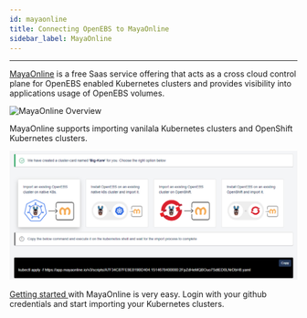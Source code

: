 ```yaml
---
id: mayaonline
title: Connecting OpenEBS to MayaOnline
sidebar_label: MayaOnline
---
```


------

[MayaOnline](https://docs.mayaonline.io/docs/overview.html) is a free Saas service offering that acts as a cross cloud control plane for OpenEBS enabled Kubernetes clusters and provides visibility into applications usage of OpenEBS volumes. 

![MayaOnline Overview](https://docs.mayaonline.io/docs/assets/docOverview.jpg)

MayaOnline supports importing vanilala Kubernetes clusters and OpenShift Kubernetes clusters.

![Importing OpenEBS clusters into MayaOnline](/docs/assets/MO-import.png)

[Getting started ](https://docs.mayaonline.io/docs/start.html) with MayaOnline is very easy. Login with your github credentials and start importing your Kubernetes clusters. 










<!-- Hotjar Tracking Code for https://docs.openebs.io -->
<script>
   (function(h,o,t,j,a,r){
       h.hj=h.hj||function(){(h.hj.q=h.hj.q||[]).push(arguments)};
       h._hjSettings={hjid:785693,hjsv:6};
       a=o.getElementsByTagName('head')[0];
       r=o.createElement('script');r.async=1;
       r.src=t+h._hjSettings.hjid+j+h._hjSettings.hjsv;
       a.appendChild(r);
   })(window,document,'https://static.hotjar.com/c/hotjar-','.js?sv=');
</script>
